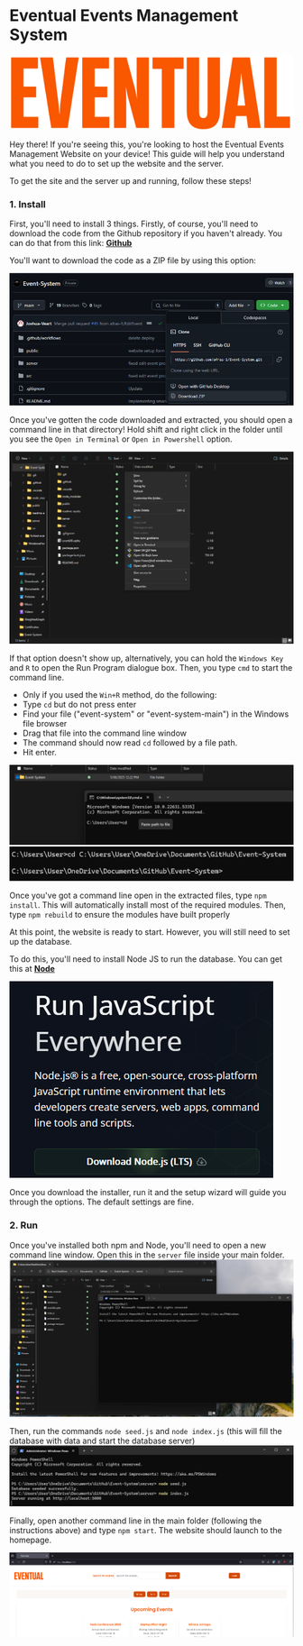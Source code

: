 # Eventual Events Management System

![Eventual Logo](/src/assets/images/logo.png)

Hey there! If you're seeing this, you're looking to host the Eventual Events Management Website on your device! This guide will help you understand what you need to do to set up the website and the server.

To get the site and the server up and running, follow these steps!

### 1. Install

First, you'll need to install 3 things. Firstly, of course, you'll need to download the code from the Github repository if you haven't already. You can do that from this link:
**[Github](https://github.com/afras-1/Event-System)**

You'll want to download the code as a ZIP file by using this option:

![Download as ZIP](/readme-assets/downloadaszip.bmp)

Once you've gotten the code downloaded and extracted, you should open a command line in that directory! Hold shift and right click in the folder until you see the `Open in Terminal` or `Open in Powershell` option.

![Open in Terminal](/readme-assets/openinterminal.bmp)

If that option doesn't show up, alternatively, you can hold the `Windows Key` and `R` to open the Run Program dialogue box. Then, you type `cmd` to start the command line. 
- Only if you used the `Win+R` method, do the following:
- Type `cd` but do not press enter
- Find your file ("event-system" or "event-system-main") in the Windows file browser
- Drag that file into the command line window
- The command should now read `cd` followed by a file path.
- Hit enter.

![Paste Path to File](/readme-assets/pastepathtofile.bmp)
![Path Pasted](/readme-assets/pathpasted.bmp)

Once you've got a command line open in the extracted files, type `npm install`. This will automatically install most of the required modules.
Then, type `npm rebuild` to ensure the modules have built properly

At this point, the website is ready to start. However, you will still need to set up the database.

To do this, you'll need to install Node JS to run the database. You can get this at
**[Node](https://nodejs.org/en)**

![Download Node](/readme-assets/downloadnode.bmp)

Once you download the installer, run it and the setup wizard will guide you through the options. The default settings are fine.

### 2. Run

Once you've installed both npm and Node, you'll need to open a new command line window. Open this in the `server` file inside your main folder.
![Command Line opened in Server folder](/readme-assets/servercommandline.bmp)

Then, run the commands `node seed.js` and `node index.js` (this will fill the database with data and start the database server)
![Expected output from the node seed and node index commands](/readme-assets/nodeindex.bmp)

Finally, open another command line in the main folder (following the instructions above) and type `npm start`.
The website should launch to the homepage.

![Homepage](/readme-assets/homepage.bmp)

